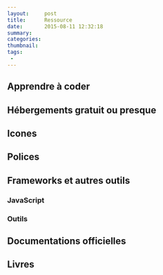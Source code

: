 ```yaml
---
layout:     post
title:      Ressource
date:       2015-08-11 12:32:18
summary:    
categories: 
thumbnail: 
tags:
 - 
---
```

## Apprendre à coder
## Hébergements gratuit ou presque
## Icones
## Polices
## Frameworks et autres outils
### JavaScript
### Outils
## Documentations officielles
## Livres

